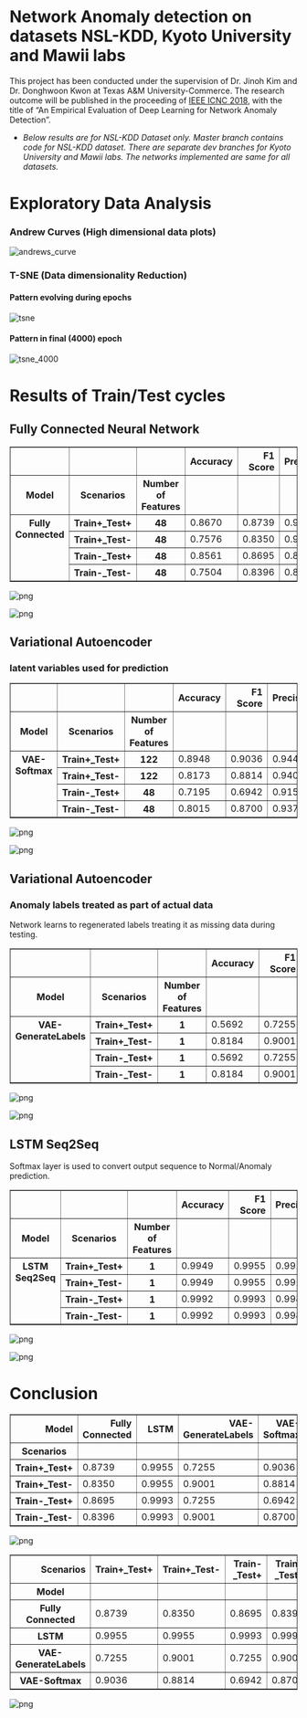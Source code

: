 # Network Anomaly detection on datasets NSL-KDD, Kyoto University and Mawii labs

This project has been conducted under the supervision of Dr. Jinoh Kim  and Dr. Donghwoon Kwon  at Texas A&M University-Commerce. The research outcome will be published in the proceeding of [IEEE ICNC 2018](https://ieeexplore.ieee.org/abstract/document/8390278), with the title of “An Empirical Evaluation of Deep Learning for Network Anomaly Detection”.

* *Below results are for NSL-KDD Dataset only. Master branch contains code for NSL-KDD dataset. There are separate dev branches for Kyoto University and Mawii labs. The networks implemented are same for all datasets.*

# Exploratory Data Analysis
### Andrew Curves (High dimensional data plots)

![andrews_curve](images/andrews_curve.png)

### T-SNE (Data dimensionality Reduction)
#### Pattern evolving during epochs
![tsne](images/tsne.png)

#### Pattern in final (4000) epoch
![tsne_4000](images/tsne_4000.png)

# Results of Train/Test cycles

## Fully Connected Neural Network

<div>
<table border="1" class="dataframe">
  <thead>
    <tr style="text-align: right;">
      <th></th>
      <th></th>
      <th></th>
      <th>Accuracy</th>
      <th>F1 Score</th>
      <th>Precision</th>
      <th>Recall</th>
    </tr>
    <tr>
      <th>Model</th>
      <th>Scenarios</th>
      <th>Number of Features</th>
      <th></th>
      <th></th>
      <th></th>
      <th></th>
    </tr>
  </thead>
  <tbody>
    <tr>
      <th rowspan="4" valign="top">Fully Connected</th>
      <th>Train+_Test+</th>
      <th>48</th>
      <td>0.8670</td>
      <td>0.8739</td>
      <td>0.9490</td>
      <td>0.8098</td>
    </tr>
    <tr>
      <th>Train+_Test-</th>
      <th>48</th>
      <td>0.7576</td>
      <td>0.8350</td>
      <td>0.9424</td>
      <td>0.7495</td>
    </tr>
    <tr>
      <th>Train-_Test+</th>
      <th>48</th>
      <td>0.8561</td>
      <td>0.8695</td>
      <td>0.8988</td>
      <td>0.8420</td>
    </tr>
    <tr>
      <th>Train-_Test-</th>
      <th>48</th>
      <td>0.7504</td>
      <td>0.8396</td>
      <td>0.8856</td>
      <td>0.7981</td>
    </tr>
  </tbody>
</table>
</div>



![png](images/output_4_4.png)



![png](images/output_4_5.png)

## Variational Autoencoder
### latent variables used for prediction
<div>
<table border="1" class="dataframe">
  <thead>
    <tr style="text-align: right;">
      <th></th>
      <th></th>
      <th></th>
      <th>Accuracy</th>
      <th>F1 Score</th>
      <th>Precision</th>
      <th>Recall</th>
    </tr>
    <tr>
      <th>Model</th>
      <th>Scenarios</th>
      <th>Number of Features</th>
      <th></th>
      <th></th>
      <th></th>
      <th></th>
    </tr>
  </thead>
  <tbody>
    <tr>
      <th rowspan="4" valign="top">VAE-Softmax</th>
      <th>Train+_Test+</th>
      <th>122</th>
      <td>0.8948</td>
      <td>0.9036</td>
      <td>0.9441</td>
      <td>0.8665</td>
    </tr>
    <tr>
      <th>Train+_Test-</th>
      <th>122</th>
      <td>0.8173</td>
      <td>0.8814</td>
      <td>0.9402</td>
      <td>0.8296</td>
    </tr>
    <tr>
      <th>Train-_Test+</th>
      <th>48</th>
      <td>0.7195</td>
      <td>0.6942</td>
      <td>0.9151</td>
      <td>0.5592</td>
    </tr>
    <tr>
      <th>Train-_Test-</th>
      <th>48</th>
      <td>0.8015</td>
      <td>0.8700</td>
      <td>0.9373</td>
      <td>0.8118</td>
    </tr>
  </tbody>
</table>
</div>



![png](images/output_6_4.png)



![png](images/output_6_5.png)

## Variational Autoencoder
### Anomaly labels treated as part of actual data 
Network learns to regenerated labels treating it as missing data during testing.

<div>
<table border="1" class="dataframe">
  <thead>
    <tr style="text-align: right;">
      <th></th>
      <th></th>
      <th></th>
      <th>Accuracy</th>
      <th>F1 Score</th>
      <th>Precision</th>
      <th>Recall</th>
    </tr>
    <tr>
      <th>Model</th>
      <th>Scenarios</th>
      <th>Number of Features</th>
      <th></th>
      <th></th>
      <th></th>
      <th></th>
    </tr>
  </thead>
  <tbody>
    <tr>
      <th rowspan="4" valign="top">VAE-GenerateLabels</th>
      <th>Train+_Test+</th>
      <th>1</th>
      <td>0.5692</td>
      <td>0.7255</td>
      <td>0.5692</td>
      <td>1.0</td>
    </tr>
    <tr>
      <th>Train+_Test-</th>
      <th>1</th>
      <td>0.8184</td>
      <td>0.9001</td>
      <td>0.8184</td>
      <td>1.0</td>
    </tr>
    <tr>
      <th>Train-_Test+</th>
      <th>1</th>
      <td>0.5692</td>
      <td>0.7255</td>
      <td>0.5692</td>
      <td>1.0</td>
    </tr>
    <tr>
      <th>Train-_Test-</th>
      <th>1</th>
      <td>0.8184</td>
      <td>0.9001</td>
      <td>0.8184</td>
      <td>1.0</td>
    </tr>
  </tbody>
</table>
</div>



![png](images/output_8_4.png)



![png](images/output_8_5.png)

## LSTM Seq2Seq
Softmax layer is used to convert output sequence to Normal/Anomaly prediction.

<div>
<table border="1" class="dataframe">
  <thead>
    <tr style="text-align: right;">
      <th></th>
      <th></th>
      <th></th>
      <th>Accuracy</th>
      <th>F1 Score</th>
      <th>Precision</th>
      <th>Recall</th>
    </tr>
    <tr>
      <th>Model</th>
      <th>Scenarios</th>
      <th>Number of Features</th>
      <th></th>
      <th></th>
      <th></th>
      <th></th>
    </tr>
  </thead>
  <tbody>
    <tr>
      <th rowspan="4" valign="top">LSTM Seq2Seq</th>
      <th>Train+_Test+</th>
      <th>1</th>
      <td>0.9949</td>
      <td>0.9955</td>
      <td>0.9915</td>
      <td>0.9995</td>
    </tr>
    <tr>
      <th>Train+_Test-</th>
      <th>1</th>
      <td>0.9949</td>
      <td>0.9955</td>
      <td>0.9915</td>
      <td>0.9995</td>
    </tr>
    <tr>
      <th>Train-_Test+</th>
      <th>1</th>
      <td>0.9992</td>
      <td>0.9993</td>
      <td>0.9985</td>
      <td>1.0000</td>
    </tr>
    <tr>
      <th>Train-_Test-</th>
      <th>1</th>
      <td>0.9992</td>
      <td>0.9993</td>
      <td>0.9985</td>
      <td>1.0000</td>
    </tr>
  </tbody>
</table>
</div>



![png](images/output_10_4.png)



![png](images/output_10_5.png)

# Conclusion

<div>
<table border="1" class="dataframe">
  <thead>
    <tr style="text-align: right;">
      <th>Model</th>
      <th>Fully Connected</th>
      <th>LSTM</th>
      <th>VAE-GenerateLabels</th>
      <th>VAE-Softmax</th>
    </tr>
    <tr>
      <th>Scenarios</th>
      <th></th>
      <th></th>
      <th></th>
      <th></th>
    </tr>
  </thead>
  <tbody>
    <tr>
      <th>Train+_Test+</th>
      <td>0.8739</td>
      <td>0.9955</td>
      <td>0.7255</td>
      <td>0.9036</td>
    </tr>
    <tr>
      <th>Train+_Test-</th>
      <td>0.8350</td>
      <td>0.9955</td>
      <td>0.9001</td>
      <td>0.8814</td>
    </tr>
    <tr>
      <th>Train-_Test+</th>
      <td>0.8695</td>
      <td>0.9993</td>
      <td>0.7255</td>
      <td>0.6942</td>
    </tr>
    <tr>
      <th>Train-_Test-</th>
      <td>0.8396</td>
      <td>0.9993</td>
      <td>0.9001</td>
      <td>0.8700</td>
    </tr>
  </tbody>
</table>
</div>


![png](images/output_13_1.png)


<div>

<table border="1" class="dataframe">
  <thead>
    <tr style="text-align: right;">
      <th>Scenarios</th>
      <th>Train+_Test+</th>
      <th>Train+_Test-</th>
      <th>Train-_Test+</th>
      <th>Train-_Test-</th>
    </tr>
    <tr>
      <th>Model</th>
      <th></th>
      <th></th>
      <th></th>
      <th></th>
    </tr>
  </thead>
  <tbody>
    <tr>
      <th>Fully Connected</th>
      <td>0.8739</td>
      <td>0.8350</td>
      <td>0.8695</td>
      <td>0.8396</td>
    </tr>
    <tr>
      <th>LSTM</th>
      <td>0.9955</td>
      <td>0.9955</td>
      <td>0.9993</td>
      <td>0.9993</td>
    </tr>
    <tr>
      <th>VAE-GenerateLabels</th>
      <td>0.7255</td>
      <td>0.9001</td>
      <td>0.7255</td>
      <td>0.9001</td>
    </tr>
    <tr>
      <th>VAE-Softmax</th>
      <td>0.9036</td>
      <td>0.8814</td>
      <td>0.6942</td>
      <td>0.8700</td>
    </tr>
  </tbody>
</table>
</div>


![png](images/output_15_1.png)

